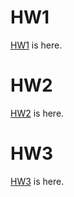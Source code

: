 # HW1

[HW1](HW1/IE582_hw1.html) is here.

# HW2

[HW2](HW2/IE582-HW2.html) is here.

# HW3

[HW3](HW3/IE582-HW3.html) is here.
